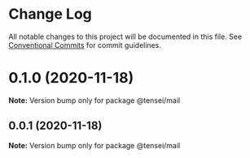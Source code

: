 # Change Log

All notable changes to this project will be documented in this file.
See [Conventional Commits](https://conventionalcommits.org) for commit guidelines.

# 0.1.0 (2020-11-18)

**Note:** Version bump only for package @tensei/mail





## 0.0.1 (2020-11-18)

**Note:** Version bump only for package @tensei/mail
